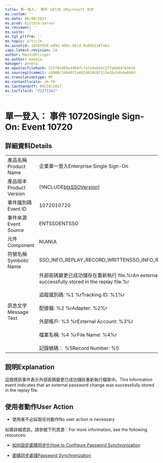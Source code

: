 ```yaml
---
title: 單一登入： 事件 10720 |Microsoft 文件
ms.custom: ''
ms.date: 06/08/2017
ms.prod: biztalk-server
ms.reviewer: ''
ms.suite: ''
ms.tgt_pltfrm: ''
ms.topic: article
ms.assetid: 1878f658-e89d-499c-b61d-0a894234fa6a
caps.latest.revision: 10
author: MandiOhlinger
ms.author: mandia
manager: anneta
ms.openlocfilehash: 557f85409a4904fc7a7c8eb5dc27fa946476502b
ms.sourcegitcommit: cb908c540d8f1a692d01dc8f313e16cb4b4e696d
ms.translationtype: MT
ms.contentlocale: zh-TW
ms.lasthandoff: 09/20/2017
ms.locfileid: "22271342"
---
```

# <a name="single-sign-on-event-10720"></a><span data-ttu-id="2f9b7-102">單一登入： 事件 10720</span><span class="sxs-lookup"><span data-stu-id="2f9b7-102">Single Sign-On: Event 10720</span></span>
## <a name="details"></a><span data-ttu-id="2f9b7-103">詳細資料</span><span class="sxs-lookup"><span data-stu-id="2f9b7-103">Details</span></span>  
  
|||  
|-|-|  
|<span data-ttu-id="2f9b7-104">產品名稱</span><span class="sxs-lookup"><span data-stu-id="2f9b7-104">Product Name</span></span>|<span data-ttu-id="2f9b7-105">企業單一登入</span><span class="sxs-lookup"><span data-stu-id="2f9b7-105">Enterprise Single Sign-On</span></span>|  
|<span data-ttu-id="2f9b7-106">產品版本</span><span class="sxs-lookup"><span data-stu-id="2f9b7-106">Product Version</span></span>|[!INCLUDE[btsSSOVersion](../includes/btsssoversion-md.md)]|  
|<span data-ttu-id="2f9b7-107">事件識別碼</span><span class="sxs-lookup"><span data-stu-id="2f9b7-107">Event ID</span></span>|<span data-ttu-id="2f9b7-108">10720</span><span class="sxs-lookup"><span data-stu-id="2f9b7-108">10720</span></span>|  
|<span data-ttu-id="2f9b7-109">事件來源</span><span class="sxs-lookup"><span data-stu-id="2f9b7-109">Event Source</span></span>|<span data-ttu-id="2f9b7-110">ENTSSO</span><span class="sxs-lookup"><span data-stu-id="2f9b7-110">ENTSSO</span></span>|  
|<span data-ttu-id="2f9b7-111">元件</span><span class="sxs-lookup"><span data-stu-id="2f9b7-111">Component</span></span>|<span data-ttu-id="2f9b7-112">N\A</span><span class="sxs-lookup"><span data-stu-id="2f9b7-112">N\A</span></span>|  
|<span data-ttu-id="2f9b7-113">符號名稱</span><span class="sxs-lookup"><span data-stu-id="2f9b7-113">Symbolic Name</span></span>|<span data-ttu-id="2f9b7-114">SSO_INFO_REPLAY_RECORD_WRITTEN</span><span class="sxs-lookup"><span data-stu-id="2f9b7-114">SSO_INFO_REPLAY_RECORD_WRITTEN</span></span>|  
|<span data-ttu-id="2f9b7-115">訊息文字</span><span class="sxs-lookup"><span data-stu-id="2f9b7-115">Message Text</span></span>|<span data-ttu-id="2f9b7-116">外部密碼變更已成功儲存在重新執行 file.%r</span><span class="sxs-lookup"><span data-stu-id="2f9b7-116">An external password change was successfully stored in the replay file.%r</span></span><br /><br /> <span data-ttu-id="2f9b7-117">追蹤識別碼: %1 %r</span><span class="sxs-lookup"><span data-stu-id="2f9b7-117">Tracking ID: %1%r</span></span><br /><br /> <span data-ttu-id="2f9b7-118">配接器: %2 %r</span><span class="sxs-lookup"><span data-stu-id="2f9b7-118">Adapter: %2%r</span></span><br /><br /> <span data-ttu-id="2f9b7-119">外部帳戶: %3 %r</span><span class="sxs-lookup"><span data-stu-id="2f9b7-119">External Account: %3%r</span></span><br /><br /> <span data-ttu-id="2f9b7-120">檔案名稱: %4 %r</span><span class="sxs-lookup"><span data-stu-id="2f9b7-120">File Name: %4%r</span></span><br /><br /> <span data-ttu-id="2f9b7-121">記錄號碼： %5</span><span class="sxs-lookup"><span data-stu-id="2f9b7-121">Record Number: %5</span></span>|  
  
## <a name="explanation"></a><span data-ttu-id="2f9b7-122">說明</span><span class="sxs-lookup"><span data-stu-id="2f9b7-122">Explanation</span></span>  
 <span data-ttu-id="2f9b7-123">這個資訊事件表示外部密碼變更已成功儲存重新執行檔案中。</span><span class="sxs-lookup"><span data-stu-id="2f9b7-123">This Information event indicates that an external password change was successfully stored in the replay file.</span></span>  
  
## <a name="user-action"></a><span data-ttu-id="2f9b7-124">使用者動作</span><span class="sxs-lookup"><span data-stu-id="2f9b7-124">User Action</span></span>  
  
-   <span data-ttu-id="2f9b7-125">使用者不必採取任何動作</span><span class="sxs-lookup"><span data-stu-id="2f9b7-125">No user action is necessary</span></span>  
  
 <span data-ttu-id="2f9b7-126">如需詳細資訊，請參閱下列資源：</span><span class="sxs-lookup"><span data-stu-id="2f9b7-126">For more information, see the following resources:</span></span>  
  
-   [<span data-ttu-id="2f9b7-127">如何設定密碼同步化</span><span class="sxs-lookup"><span data-stu-id="2f9b7-127">How to Configure Password Synchronization</span></span>](../core/how-to-configure-password-synchronization.md)  
  
-   [<span data-ttu-id="2f9b7-128">密碼同步處理</span><span class="sxs-lookup"><span data-stu-id="2f9b7-128">Password Synchronization</span></span>](../core/password-synchronization2.md)